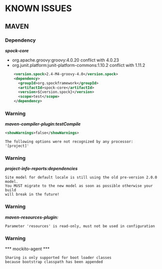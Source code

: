 # KNOWN ISSUES

## MAVEN

### Dependency

***spock-core***
- org.apache.groovy:groovy:4.0.20 conflict with 4.0.23
- org.junit.platform:junit-platform-commons:1.10.2 conflict with 1.11.2

```xml
    <version.spock>2.4-M4-groovy-4.0</version.spock>
    <dependency>
      <groupId>org.spockframework</groupId>
      <artifactId>spock-core</artifactId>
      <version>${version.spock}</version>
      <scope>test</scope>
    </dependency>
```

### Warning

***maven-compiler-plugin:testCompile***

```xml
<showWarnings>false</showWarnings>
```
```console
The following options were not recognized by any processor: '[project]'
```

### Warning

***project-info-reports:dependencies***

```console
Site model for default locale is still using the old pre-version 2.0.0 model.
You MUST migrate to the new model as soon as possible otherwise your build
will break in the future!
```

### Warning

***maven-resources-plugin:***

```console
Parameter 'resources' is read-only, must not be used in configuration
```

### Warning

*** mockito-agent ***

```console
Sharing is only supported for boot loader classes
because bootstrap classpath has been appended
```
